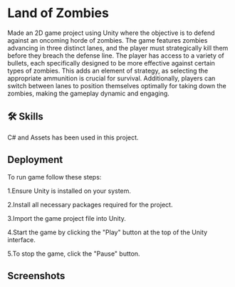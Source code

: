 
# Land of Zombies

Made an 2D game project using Unity where the objective is to defend against an oncoming horde of zombies. The game features zombies advancing in three distinct lanes, and the player must strategically kill them before they breach the defense line. The player has access to a variety of bullets, each specifically designed to be more effective against certain types of zombies. This adds an element of strategy, as selecting the appropriate ammunition is crucial for survival. Additionally, players can switch between lanes to position themselves optimally for taking down the zombies, making the gameplay dynamic and engaging.


## 🛠 Skills

C# and Assets has been used in this project.

## Deployment
To run game follow these steps:

1.Ensure Unity is installed on your system.

2.Install all necessary packages required for the project.

3.Import the game project file into Unity.

4.Start the game by clicking the "Play" button at the top of the Unity interface.

5.To stop the game, click the "Pause" button.



## Screenshots

